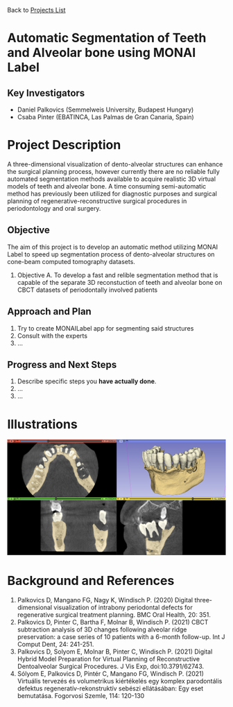 Back to [Projects List](../../README.md#ProjectsList)

# Automatic Segmentation of Teeth and Alveolar bone using MONAI Label

## Key Investigators

- Daniel Palkovics (Semmelweis University, Budapest Hungary)
- Csaba Pinter (EBATINCA, Las Palmas de Gran Canaria, Spain)

# Project Description

<!-- Add a short paragraph describing the project. -->

A three-dimensional visualization of dento-alveolar structures can enhance the surgical planning process, however currently there are no reliable fully automated segmentation methods available to acquire realistic 3D virtual models of teeth and alveolar bone. A time consuming semi-automatic method has previously been utilized for diagnostic purposes and surgical planning of regenerative-reconstructive surgical procedures in periodontology and oral surgery.

## Objective

<!-- Describe here WHAT you would like to achieve (what you will have as end result). -->

The aim of this project is to develop an automatic method utilizing MONAI Label to speed up segmentation process of dento-alveolar structures on cone-beam computed tomography datasets.

1. Objective A. To develop a fast and relible segmentation method that is capable of the separate 3D reconstuction of teeth and alveolar bone on CBCT datasets of periodontally involved patients

## Approach and Plan

<!-- Describe here HOW you would like to achieve the objectives stated above. -->

1. Try to create MONAILabel app for segmenting said structures
2. Consult with the experts
3. ...

## Progress and Next Steps

<!-- Update this section as you make progress, describing of what you have ACTUALLY DONE. If there are specific steps that you could not complete then you can describe them here, too. -->

1. Describe specific steps you **have actually done**.
1. ...
1. ...

# Illustrations

<!-- Add pictures and links to videos that demonstrate what has been accomplished.
![Description of picture](Example2.jpg)
![Some more images](Example2.jpg)
-->

![Sample segmentation](SampleSegmentation_Small.png)

# Background and References

<!-- If you developed any software, include link to the source code repository. If possible, also add links to sample data, and to any relevant publications. -->

1.	Palkovics D, Mangano FG, Nagy K, Windisch P. (2020) Digital three-dimensional visualization of intrabony periodontal defects for regenerative surgical treatment planning. BMC Oral Health, 20: 351.
2.	Palkovics D, Pinter C, Bartha F, Molnar B, Windisch P. (2021) CBCT subtraction analysis of 3D changes following alveolar ridge preservation: a case series of 10 patients with a 6-month follow-up. Int J Comput Dent, 24: 241-251.
3.	Palkovics D, Solyom E, Molnar B, Pinter C, Windisch P. (2021) Digital Hybrid Model Preparation for Virtual Planning of Reconstructive Dentoalveolar Surgical Procedures. J Vis Exp, doi:10.3791/62743.
4.	Sólyom E, Palkovics D, Pintér C, Mangano FG, Windisch P. (2021) Virtuális tervezés és volumetrikus kiértékelés egy komplex parodontális defektus regeneratív-rekonstruktív sebészi ellátásában: Egy eset bemutatása. Fogorvosi Szemle, 114: 120-130
